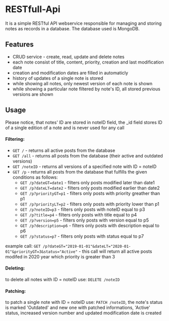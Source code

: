 # RESTfull-Api
It is a simple RESTful API webservice responsible for managing and storing notes as records in a database. The database used is MongoDB.

## Features
- CRUD service - create, read, update and delete notes
- each note consist of title, content, priority, creation and last modification date
- creation and modification dates are filled in automaticly
- history of updates of a single note is stored
- while showing all notes, only newest version of each note is shown
- while showing a particular note filtered by note's ID, all stored previous versions are shown 

## Usage
Please notice, that notes' ID are stored in noteID field, the \_id  field stores ID of a single edition of a note and is never used for any call
#### Filtering:
- ```GET /``` - returns all active posts from the database
- ```GET /all``` - returns all posts from the database (their active and outdated versions)
- ```GET /noteID``` - returns all versions of a specified note with ID = noteID
- ```GET /p``` - returns all posts from the database that fulfills the given conditions as follows:
     * ```GET /p?dateGT=date1``` - filters only posts modified later than date1
     * ```GET /p?dateLT=date2``` - filters only posts modified earlier than date2
     * ```GET /p?priorityGT=p1``` - filters only posts with priority greather than p1
     * ```GET /p?priorityLT=p2``` - filters only posts with priority lower than p1
     * ```GET /p?noteID=p3``` - filters only posts with noteID equal to p3
     * ```GET /p?title=p4``` - filters only posts with title equal to p4
     * ```GET /p?version=p5``` - filters only posts with version equal to p5
     * ```GET /p?description=p6``` - filters only posts with description equal to p6
     * ```GET /p?status=p7``` - filters only posts with status equal to p7
     
 example call: ```GET /p?dateGT="2019-01-01"&dateLT="2020-01-01"&priorityGT=3&status="Active"``` - this call will return all active posts modifed in 2020 year which priority is greater than 3
     
     
     
     
     


#### Deleting: 
to delete all notes with ID = noteID use: ```DELETE /noteID```

#### Patching: 
to patch a single note with ID = noteID use: ```PATCH /noteID```, the note's status is marked 'Outdated' and new one with patched informations, 'Active' status, increased version number and updated modification date is created


